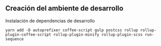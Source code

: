 ## Creación del ambiente de desarrollo

Instalación de dependencias de desarrollo

```
yarn add -D autoprefixer coffee-script gulp postcss rollup rollup-plugin-coffee-script rollup-plugin-minify rollup-plugin-scss run-sequence
```







